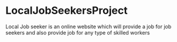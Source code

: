# LocalJobSeekersProject
Local Job seeker is an online website which will provide a job for job seekers and also provide job for any type of skilled workers
